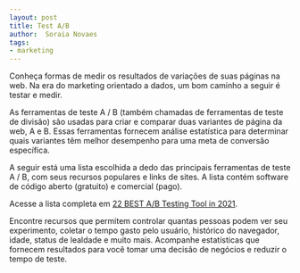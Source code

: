 ```yaml
---
layout: post
title: Test A/B
author:  Soraia Novaes
tags: 
- marketing
---
```


Conheça formas de medir os resultados de variações de suas páginas na web. Na era do marketing orientado a dados, um bom caminho a seguir é testar e medir. 

As ferramentas de teste A / B (também chamadas de ferramentas de teste de divisão) são usadas para criar e comparar duas variantes de página da web, A e B. Essas ferramentas fornecem análise estatística para determinar quais variantes têm melhor desempenho para uma meta de conversão específica.

A seguir está uma lista escolhida a dedo das principais ferramentas de teste A / B, com seus recursos populares e links de sites. A lista contém software de código aberto (gratuito) e comercial (pago).

Acesse a lista completa em <a href="https://www.guru99.com/best-a-b-testing-tools.html" target="_blank">
22 BEST A/B Testing Tool in 2021</a>.

Encontre recursos que permitem controlar quantas pessoas podem ver seu experimento, coletar o tempo gasto pelo usuário, histórico do navegador, idade, status de lealdade e muito mais. 
Acompanhe estatísticas que fornecem resultados para você tomar uma decisão de negócios e reduzir o tempo de teste.